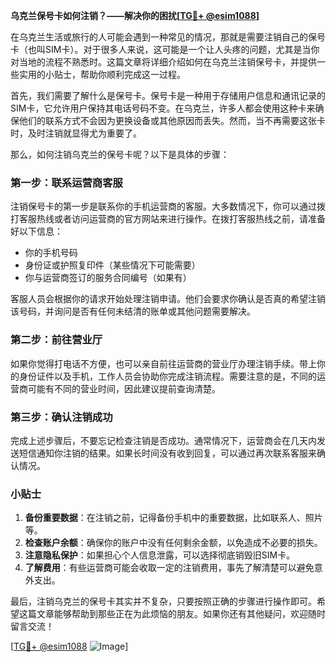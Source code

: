**乌克兰保号卡如何注销？——解决你的困扰[[TG💪+ @esim1088](https://t.me/s/esim1088)]**

在乌克兰生活或旅行的人可能会遇到一种常见的情况，那就是需要注销自己的保号卡（也叫SIM卡）。对于很多人来说，这可能是一个让人头疼的问题，尤其是当你对当地的流程不熟悉时。这篇文章将详细介绍如何在乌克兰注销保号卡，并提供一些实用的小贴士，帮助你顺利完成这一过程。

首先，我们需要了解什么是保号卡。保号卡是一种用于存储用户信息和通讯记录的SIM卡，它允许用户保持其电话号码不变。在乌克兰，许多人都会使用这种卡来确保他们的联系方式不会因为更换设备或其他原因而丢失。然而，当不再需要这张卡时，及时注销就显得尤为重要了。

那么，如何注销乌克兰的保号卡呢？以下是具体的步骤：

### 第一步：联系运营商客服

注销保号卡的第一步是联系你的手机运营商的客服。大多数情况下，你可以通过拨打客服热线或者访问运营商的官方网站来进行操作。在拨打客服热线之前，请准备好以下信息：
- 你的手机号码
- 身份证或护照复印件（某些情况下可能需要）
- 你与运营商签订的服务合同编号（如果有）

客服人员会根据你的请求开始处理注销申请。他们会要求你确认是否真的希望注销该号码，并询问是否有任何未结清的账单或其他问题需要解决。

### 第二步：前往营业厅

如果你觉得打电话不方便，也可以亲自前往运营商的营业厅办理注销手续。带上你的身份证件以及手机，工作人员会协助你完成注销流程。需要注意的是，不同的运营商可能有不同的营业时间，因此建议提前查询清楚。

### 第三步：确认注销成功

完成上述步骤后，不要忘记检查注销是否成功。通常情况下，运营商会在几天内发送短信通知你注销的结果。如果长时间没有收到回复，可以通过再次联系客服来确认情况。

### 小贴士

1. **备份重要数据**：在注销之前，记得备份手机中的重要数据，比如联系人、照片等。
2. **检查账户余额**：确保你的账户中没有任何剩余金额，以免造成不必要的损失。
3. **注意隐私保护**：如果担心个人信息泄露，可以选择彻底销毁旧SIM卡。
4. **了解费用**：有些运营商可能会收取一定的注销费用，事先了解清楚可以避免意外支出。

最后，注销乌克兰的保号卡其实并不复杂，只要按照正确的步骤进行操作即可。希望这篇文章能够帮助到那些正在为此烦恼的朋友。如果你还有其他疑问，欢迎随时留言交流！

[[TG💪+ @esim1088](https://t.me/s/esim1088) ![Image](https://i.postimg.cc/4NQfJmqS/Snipaste-2025-05-13-00-14-12.png)]